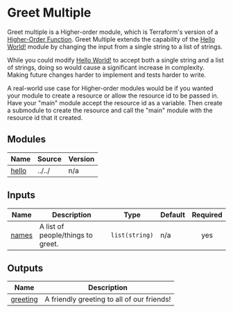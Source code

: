 # Greet Multiple
Greet multiple is a Higher-order module, which is Terraform's version of a [Higher-Order Function](https://en.wikipedia.org/wiki/Higher-order_function). Greet Multiple extends the capability of the [Hello World!](../../) module by changing the input from a single string to a list of strings.

While you could modify [Hello World!](../../) to accept both a single string and a list of strings, doing so would cause a significant increase in complexity. Making future changes harder to implement and tests harder to write.

A real-world use case for Higher-order modules would be if you wanted your module to create a resource or allow the resource id to be passed in. Have your "main" module accept the resource id as a variable. Then create a submodule to create the resource and call the "main" module with the resource id that it created.

<!-- BEGIN_TF_DOCS -->
## Modules

| Name | Source | Version |
|------|--------|---------|
| <a name="module_hello"></a> [hello](#module\_hello) | ../../ | n/a |

## Inputs

| Name | Description | Type | Default | Required |
|------|-------------|------|---------|:--------:|
| <a name="input_names"></a> [names](#input\_names) | A list of people/things to greet. | `list(string)` | n/a | yes |

## Outputs

| Name | Description |
|------|-------------|
| <a name="output_greeting"></a> [greeting](#output\_greeting) | A friendly greeting to all of our friends! |
<!-- END_TF_DOCS -->